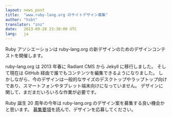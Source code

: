 ```yaml
---
layout: news_post
title:  "www.ruby-lang.org のサイトデザイン募集"
author: "hsbt"
translator: "znz"
date:   2013-09-28 23:30:00 UTC
lang:   ja
---
```


Ruby アソシエーションは ruby-lang.org の新デザインのためのデザインコンテストを開催します。

ruby-lang.org は 2013 年春に Radiant CMS から Jekyll に移行しました。
そして現在は GitHub 経由で誰でもコンテンツを編集できるようになりました。
しかしながら、今のデザインは一般的なサイズのデスクトップやラップトップ向けであり、スマートフォンやタブレット端末向けになっていません。
デザインに関して、まだまだいろいろな作業が必要です。

Ruby 誕生 20 周年の今年は ruby-lang.org のデザイン案を募集する良い機会かと思います。
[募集要項][1]を読んで、デザインを応募してください。

[1]: http://www.ruby.or.jp/ja/news/20130924.html
